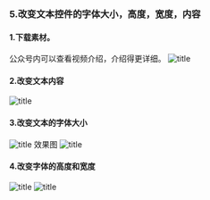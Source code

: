 ### 5.改变文本控件的字体大小，高度，宽度，内容
#### 1.下载素材。
公众号内可以查看视频介绍，介绍得更详细。
![title](https://raw.githubusercontent.com/JSZNopi/JSZImage/master/gitnote/2019/10/30/WXCODE-1572446034519.jpeg)

#### 2.改变文本内容
![title](https://raw.githubusercontent.com/JSZNopi/JSZImage/master/gitnote/2019/11/05/0-1572958977027.png)

#### 3.改变文本的字体大小
![title](https://raw.githubusercontent.com/JSZNopi/JSZImage/master/gitnote/2019/11/05/1-1572959021352.png)
效果图
![title](https://raw.githubusercontent.com/JSZNopi/JSZImage/master/gitnote/2019/11/05/2-1572959063551.png)
#### 4.改变字体的高度和宽度
![title](https://raw.githubusercontent.com/JSZNopi/JSZImage/master/gitnote/2019/11/05/3-1572959116839.png)
![title](https://raw.githubusercontent.com/JSZNopi/JSZImage/master/gitnote/2019/11/05/4-1572959126032.png)